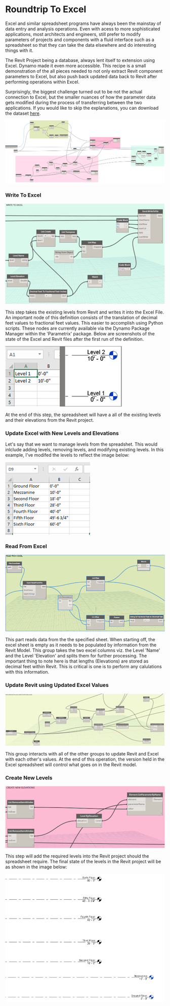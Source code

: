# Roundtrip To Excel

Excel and similar spreadsheet programs have always been the mainstay of data entry and analysis operations. Even with acess to more sophisticated applications, most architects and engineers, still prefer to modify parameters of projects and components with a fluid interface such as a spreadsheet so that they can take the data elsewhere and do interesting things with it.

The Revit Project being a database, always lent itself to extension using Excel. Dynamo made it even more accessible. This recipe is a small demonstration of the all pieces needed to not only extract Revit component parameters to Excel, but also push back updated data back to Revit after performing operations within Excel.

Surprisingly, the biggest challenge turned out to be not the actual connection to Excel, but the smaller nuances of how the parameter data gets modified during the process of transferring between the two applications. If you would like to skip the explanations, you can download the dataset [here](https://github.com/parametrix/dynamo-revit-recipes/tree/master/02_Roundtrip-to-Excel/datasets).

![](/02_Roundtrip-to-Excel/images/completeDefinition.png)

### Write To Excel

![](/02_Roundtrip-to-Excel/images/writeToExcel.PNG)

This step takes the existing levels from Revit and writes it into the Excel File. An important node of this definition consists of the translation of decimal feet values to fractional feet values. This easier to accomplish using Python scripts. These nodes are currently available via the Dynamo Package Manager within the 'Parametrix' package. Below are screenshots of the state of the Excel and Revit files after the first run of the definition.

![](/02_Roundtrip-to-Excel/images/excelBefore.PNG)

At the end of this step, the spreadsheet will have a all of the existing levels and their elevations from the Revit project.

### Update Excel with New Levels and Elevations

Let's say that we want to manage levels from the spreadshet. This would inlclude adding levels, removing levels, and modifying existing levels. In this example, I've modifed the levels to reflect the image below:

![](/02_Roundtrip-to-Excel/images/excelUpdated.PNG)

### Read From Excel

![](/02_Roundtrip-to-Excel/images/readFromExcel.PNG)

This part reads data from the the specified sheet. When starting off, the excel sheet is empty as it needs to be populated by information from the Revit Model. This group takes the two excel columns viz. the Level 'Name' and the Level 'Elevation' and splits them for further processing. The important thing to note here is that lengths \(Elevations\) are stored as decimal feet within Revit. This is critical is one is to perform any calulations with this information.

### Update Revit using Updated Excel Values

![](/02_Roundtrip-to-Excel/images/updateRevitFromExcel.PNG)

This group interacts with all of the other groups to update Revit and Excel with each other's values. At the end of this operation, the version held in the Excel spreadsheet will control what goes on in the Revit model.

### Create New Levels

![](/02_Roundtrip-to-Excel/images/createNewLevels.PNG)

This step will add the required levels into the Revit project should the spreadsheet require. The final state of the levels in the Revit project will be as shown in the image below:

![](/02_Roundtrip-to-Excel/images/revitAfter2ndRun.PNG)

